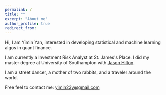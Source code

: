```yaml
---
permalink: /
title: ""
excerpt: "About me"
author_profile: true
redirect_from: 
---
```


Hi, I am Yimin Yan, interested in developing statistical and machine learning algos in quant finance. 

I am currently a Investment Risk Analyst at St. James's Place. I did my master degree at University of Southampton with [Jason Hilton](https://www.southampton.ac.uk/people/5xgnrc/doctor-jason-hilton).

I am a street dancer, a mother of two rabbits, and a traveler around the world.
                                     
Free feel to contact me: yimin23y@gmail.com
